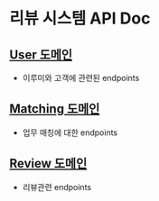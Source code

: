 # 리뷰 시스템 API Doc

## [User 도메인](./user/)

- 이루미와 고객에 관련된 endpoints

## [Matching 도메인](./matching/)

- 업무 매칭에 대한 endpoints

## [Review 도메인](./review)

- 리뷰관련 endpoints
